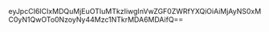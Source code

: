 eyJpcCI6ICIxMDQuMjEuOTIuMTkzIiwgInVwZGF0ZWRfYXQiOiAiMjAyNS0xMC0yN1QwOTo0NzoyNy44Mzc1NTkrMDA6MDAifQ==